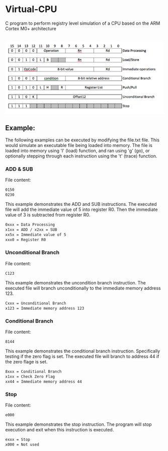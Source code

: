 # Virtual-CPU
C program to perform registry level simulation of a CPU based on the ARM Cortex M0+ architecture
<br></br>

![architecture](https://github.com/dkonieczek/Virtual-CPU/blob/master/architecture.png?raw=true)

## Example:

The following examples can be executed by modifying the file.txt file. This would simulate an executable file being loaded into memory.
The file is loaded into memory using 'l' (load) function, and ran using 'g' (go), or optionally stepping through each instruction using the 't' (trace) function.

### ADD & SUB
File content: 
```
0150
0230
```
This example demonstrates the ADD and SUB instructions. The executed file will add the immediate value of 5 into register R0. Then the immediate value of 3 is subtracted from register R0.
```
0xxx = Data Processing
x1xx = ADD / x2xx = SUB 
xx5x = Immediate value of 5 
xxx0 = Register R0
```
### Unconditional Branch
File content:
```
C123
```
This example demonstrates the uncondition branch instruction. The executed file will branch unconditionally to the immediate memory address 123. 
```
Cxxx = Unconditional Branch
x123 = Immediate memory address 123
```
### Conditional Branch
File content:
```
8144
```
This example demonstrates the conditional branch instruction. Specifically testing if the zero flag is set. The executed file will branch to address 44 if the zero flage is set.
```
8xxx = Conditional Branch
x1xx = Check Zero Flag
xx44 = Immediate memory address 44
```
### Stop
File content:
```
e000
```
This example demonstrates the stop instruction. The program will stop execution and exit when this instruction is executed.
```
exxx = Stop
x000 = Not used
```
